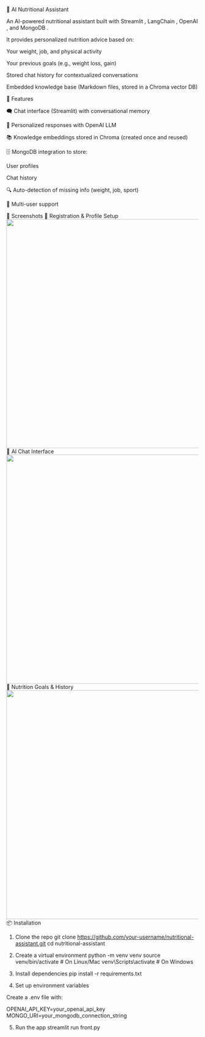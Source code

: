 🥗 AI Nutritional Assistant

An AI-powered nutritional assistant built with Streamlit
, LangChain
, OpenAI
, and MongoDB
.

It provides personalized nutrition advice based on:

Your weight, job, and physical activity

Your previous goals (e.g., weight loss, gain)

Stored chat history for contextualized conversations

Embedded knowledge base (Markdown files, stored in a Chroma vector DB)

🚀 Features

🗨️ Chat interface (Streamlit) with conversational memory

🤖 Personalized responses with OpenAI LLM

📚 Knowledge embeddings stored in Chroma (created once and reused)

🗄️ MongoDB integration to store:

User profiles

Chat history

🔍 Auto-detection of missing info (weight, job, sport)

👥 Multi-user support

📸 Screenshots
🔹 Registration & Profile Setup
<img src="5c6c2545-2d68-4002-9fbe-b4640aa50127.jpg" width="600">
🔹 AI Chat Interface
<img src="8a99dba6-58c6-459e-a192-5191d251c80b.jpg" width="600">
🔹 Nutrition Goals & History
<img src="ed5f8907-7517-4ad7-b4ed-9e809447e251.jpg" width="600">
📦 Installation
1. Clone the repo
git clone https://github.com/your-username/nutritional-assistant.git
cd nutritional-assistant

2. Create a virtual environment
python -m venv venv
source venv/bin/activate   # On Linux/Mac
venv\Scripts\activate      # On Windows

3. Install dependencies
pip install -r requirements.txt

4. Set up environment variables

Create a .env file with:

OPENAI_API_KEY=your_openai_api_key
MONGO_URI=your_mongodb_connection_string

5. Run the app
streamlit run front.py